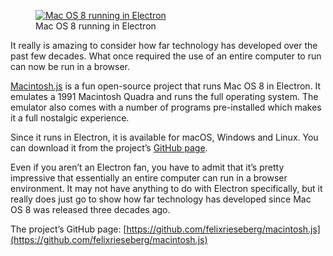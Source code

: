 <figure><a href="https://blog.alexseifert.com/?attachment_id=2375"><img loading="lazy" decoding="async" src="macos8electron.jpg" alt="Mac OS 8 running in Electron"></a><figcaption>Mac OS 8 running in Electron</figcaption></figure>

It really is amazing to consider how far technology has developed over the past few decades. What once required the use of an entire computer to run can now be run in a browser.

[Macintosh.js](https://github.com/felixrieseberg/macintosh.js) is a fun open-source project that runs Mac OS 8 in Electron. It emulates a 1991 Macintosh Quadra and runs the full operating system. The emulator also comes with a number of programs pre-installed which makes it a full nostalgic experience.

Since it runs in Electron, it is available for macOS, Windows and Linux. You can download it from the project’s [GitHub page](https://github.com/felixrieseberg/macintosh.js).

Even if you aren’t an Electron fan, you have to admit that it’s pretty impressive that essentially an entire computer can run in a browser environment. It may not have anything to do with Electron specifically, but it really does just go to show how far technology has developed since Mac OS 8 was released three decades ago.

The project’s GitHub page: [https://github.com/felixrieseberg/macintosh.js](https://github.com/felixrieseberg/macintosh.js)
